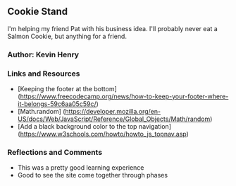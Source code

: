## Cookie Stand

I'm helping my friend Pat with his business idea. I'll probably never eat a Salmon Cookie, but anything for a friend.

### Author: Kevin Henry

### Links and Resources
* [Keeping the footer at the bottom] (https://www.freecodecamp.org/news/how-to-keep-your-footer-where-it-belongs-59c6aa05c59c/)
* [Math.random] (https://developer.mozilla.org/en-US/docs/Web/JavaScript/Reference/Global_Objects/Math/random)
* [Add a black background color to the top navigation] (https://www.w3schools.com/howto/howto_js_topnav.asp)

### Reflections and Comments
* This was a pretty good learning experience
* Good to see the site come together through phases